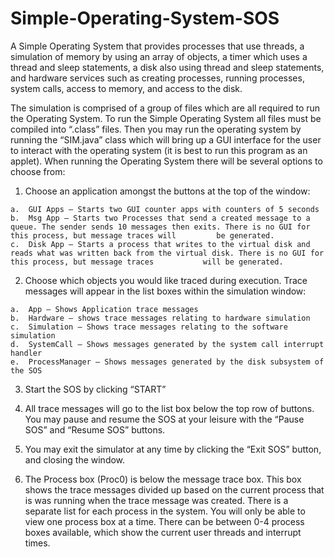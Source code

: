 # Simple-Operating-System-SOS

A Simple Operating System that provides processes that use threads, a simulation of memory by using an array of objects, a timer which uses a thread and sleep statements, a disk also using thread and sleep statements, and hardware services such as creating processes, running processes, system calls, access to memory, and access to the disk.

The simulation is comprised of a group of files which are all required to run the Operating System. To run the Simple Operating System all files must be compiled into “.class” files. Then you may run the operating system by running the “SIM.java” class which will bring up a GUI interface for the user to interact with the operating system (it is best to run this program as an applet). When running the Operating System there will be several options to choose from:
  
  1.	Choose an application amongst the buttons at the top of the window:
	
    a.	GUI Apps – Starts two GUI counter apps with counters of 5 seconds
    b.	Msg App – Starts two Processes that send a created message to a queue. The sender sends 10 messages then exits. There is no GUI for this process, but message traces will         be generated.
    c.	Disk App – Starts a process that writes to the virtual disk and reads what was written back from the virtual disk. There is no GUI for this process, but message traces           will be generated.
  
  2.	Choose which objects you would like traced during execution. Trace messages will appear in the list boxes within the simulation window:
	
    a.	App – Shows Application trace messages
    b.	Hardware – shows trace messages relating to hardware simulation
    c.	Simulation – Shows trace messages relating to the software simulation
    d.	SystemCall – Shows messages generated by the system call interrupt handler
    e.	ProcessManager – Shows messages generated by the disk subsystem of the SOS
 
 3.	Start the SOS by clicking “START”
 
 4.	All trace messages will go to the list box below the top row of buttons. You may pause and resume the SOS at your leisure with the “Pause SOS” and “Resume SOS” buttons.
 
 5.	You may exit the simulator at any time by clicking the “Exit SOS” button, and closing the window.
 
 6.	The Process box (Proc0) is below the message trace box. This box shows the trace messages divided up based on the current process that is was running when the trace message was created. There is a separate list for each process in the system. You will only be able to view one process box at a time. There can be between 0-4 process boxes       available, which show the current user threads and interrupt times.
